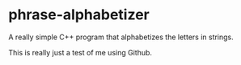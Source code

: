 # phrase-alphabetizer
A really simple C++ program that alphabetizes the letters in strings. 

This is really just a test of me using Github.